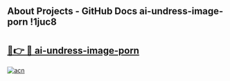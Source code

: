 ## About Projects - GitHub Docs ai-undress-image-porn !1juc8

# <h2><a href="https://andorid.site?title=ai-undress-image-porn&ref=14PRO">🔗👉 🔴 ai-undress-image-porn</a></h2>

[![acn](https://github.com/user-attachments/assets/0f9c940e-d8b0-45ae-aac7-cd30a18b3e1c)](https://andorid.site?title=ai-undress-image-porn&ref=14PRO)


